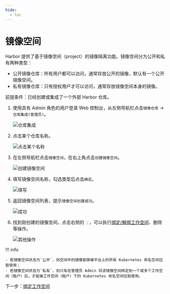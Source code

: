 ```yaml
---
hide:
  - toc
---
```


# 镜像空间

Harbor 提供了基于镜像空间（project）的镜像隔离功能。镜像空间分为公开和私有两种类型：

- 公开镜像仓库：所有用户都可以访问，通常存放公开的镜像，默认有一个公开镜像空间。
- 私有镜像仓库：只有授权用户才可以访问，通常存放镜像空间本身的镜像。

前提条件：已经创建或集成了一个外部 Harbor 仓库。

1. 使用具有 Admin 角色的用户登录 Web 控制台，从左侧导航栏点击`镜像仓库` -> `仓库集成(管理员)`。

    ![仓库集成](https://docs.daocloud.io/daocloud-docs-images/docs/kangaroo/images/integrated01.png)

1. 点击某个仓库名称。

    ![点击某个名称](https://docs.daocloud.io/daocloud-docs-images/docs/kangaroo/images/managed01.png)

1. 在左侧导航栏点击`镜像空间`，在右上角点击`创建镜像空间`。

    ![创建镜像空间](https://docs.daocloud.io/daocloud-docs-images/docs/kangaroo/images/managed02.png)

1. 填写镜像空间名称，勾选类型后点击`确定`。

    ![填写](https://docs.daocloud.io/daocloud-docs-images/docs/kangaroo/images/managed03.png)

1. 返回镜像空间列表，提示`镜像空间创建成功`。

    ![成功](https://docs.daocloud.io/daocloud-docs-images/docs/kangaroo/images/managed04.png)

1. 找到刚创建的镜像空间，点击右侧的 `⋮`，可以执行[绑定/解绑工作空间](./bind-to-ws.md)、删除等操作。

    ![其他操作](https://docs.daocloud.io/daocloud-docs-images/docs/kangaroo/images/managed05.png)

!!! info

    - 若镜像空间状态为`公开`，则空间中的镜像能够被平台上的所有 Kubernetes 命名空间拉取使用；
    - 若镜像空间状态为`私有`，则只有在管理员 Admin 将该镜像空间绑定到一个或多个工作空间（租户）后，才能被工作空间（租户）下的 Kubernetes 命名空间拉取使用。

下一步：[绑定工作空间](./bind-to-ws.md)
